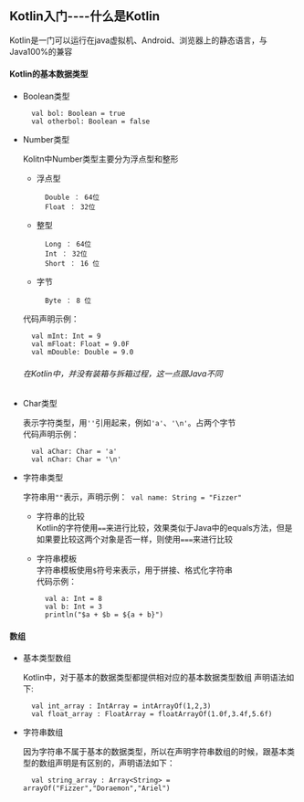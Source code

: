 ## Kotlin入门----什么是Kotlin

 Kotlin是一门可以运行在java虚拟机、Android、浏览器上的静态语言，与
 Java100%的兼容
 
#### Kotlin的基本数据类型
* Boolean类型
	
		val bol: Boolean = true
		val otherbol: Boolean = false

* Number类型

	Kolitn中Number类型主要分为浮点型和整形
	
	* 浮点型

			Double ： 64位
			Float ： 32位
			
	* 整型
	
			Long ： 64位
			Int ： 32位
			Short ： 16 位
			
	* 字节
	
			Byte ： 8 位

	代码声明示例：
	
		val mInt: Int = 9
		val mFloat: Float = 9.0F
		val mDouble: Double = 9.0

	###### 在Kotlin中，并没有装箱与拆箱过程，这一点跟Java不同
	
* Char类型

	表示字符类型，用`''`引用起来，例如`'a'`、`'\n'`。占两个字节     
	代码声明示例：
	
		val aChar: Char = 'a'
		val nChar: Char = '\n'
	
* 字符串类型

	字符串用`""`表示，声明示例：` val name: String = "Fizzer"`
	* 字符串的比较    
		Kotlin的字符使用`==`来进行比较，效果类似于Java中的equals方法，但是如果要比较这两个对象是否一样，则使用`===`来进行比较
		
	* 字符串模板    
		字符串模板使用`$`符号来表示，用于拼接、格式化字符串    
		代码示例：    
		
			val a: Int = 8
			val b: Int = 3
			println("$a + $b = ${a + b}")
		
			
#### 数组

* 基本类型数组

	Kotlin中，对于基本的数据类型都提供相对应的基本数据类型数组
声明语法如下:

		val int_array : IntArray = intArrayOf(1,2,3)	
		val float_array : FloatArray = floatArrayOf(1.0f,3.4f,5.6f)
	
* 字符串数组

	因为字符串不属于基本的数据类型，所以在声明字符串数组的时候，跟基本类型的数组声明是有区别的，声明语法如下：
	
		val string_array : Array<String> = arrayOf("Fizzer","Doraemon","Ariel")
	
